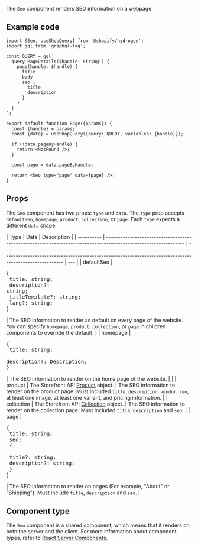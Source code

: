 <!-- This file is generated from source code in the Shopify/hydrogen repo. Edit the files in /packages/hydrogen/src/components/Seo and run 'yarn generate-docs' at the root of this repo. For more information, refer to https://github.com/Shopify/shopify-dev/blob/main/content/internal/operations/hydrogen-reference-docs.md. -->

The `Seo` component renders SEO information on a webpage.

## Example code

```tsx
import {Seo, useShopQuery} from '@shopify/hydrogen';
import gql from 'graphql-tag';

const QUERY = gql`
  query PageDetails($handle: String!) {
    page(handle: $handle) {
      title
      body
      seo {
        title
        description
      }
    }
  }
`;

export default function Page({params}) {
  const {handle} = params;
  const {data} = useShopQuery({query: QUERY, variables: {handle}});

  if (!data.pageByHandle) {
    return <NotFound />;
  }

  const page = data.pageByHandle;

  return <Seo type="page" data={page} />;
}
```

## Props

The `Seo` component has two props: `type` and `data`. The `type` prop accepts `defaultSeo`, `homepage`, `product`, `collection`, or `page`. Each `type` expects a different `data` shape.

| Type       | Data                                                                                                            | Description                                                                                                                                                                           |
| ---------- | --------------------------------------------------------------------------------------------------------------- | ------------------------------------------------------------------------------------------------------------------------------------------------------------------------------------- | --- |
| defaultSeo | <pre>{ <br> title: string; <br> description?: string;<br> titleTemplate?: string;<br> lang?: string;<br>}</pre> | The SEO information to render as default on every page of the website. You can specify `homepage`, `product`, `collection`, or `page` in children components to override the default. |
| homepage   | <pre>{ <br> title: string; <br> description?: Description;<br>}</pre>                                           | The SEO information to render on the home page of the website.                                                                                                                        |     |
| product    | The Storefront API [Product](/api/storefront/reference/common-objects/product) object.                          | The SEO information to render on the product page. Must included `title`, `description`, `vendor`, `seo`, at least one image, at least one variant, and pricing information.          |
| collection | The Storefront API [Collection](/api/storefront/reference/common-objects/collection) object.                    | The SEO information to render on the collection page. Must included `title`, `description` and `seo`.                                                                                 |
| page       | <pre>{ <br> title: string; <br> seo: <br> { <br> title?: string; <br> description?: string;<br> }<br>}</pre>    | The SEO information to render on pages (For example, "About" or "Shipping"). Must include `title`, `description` and `seo`.                                                           |

## Component type

The `Seo` component is a shared component, which means that it renders on both the server and the client. For more information about component types, refer to [React Server Components](/custom-storefronts/hydrogen/framework/react-server-components).
